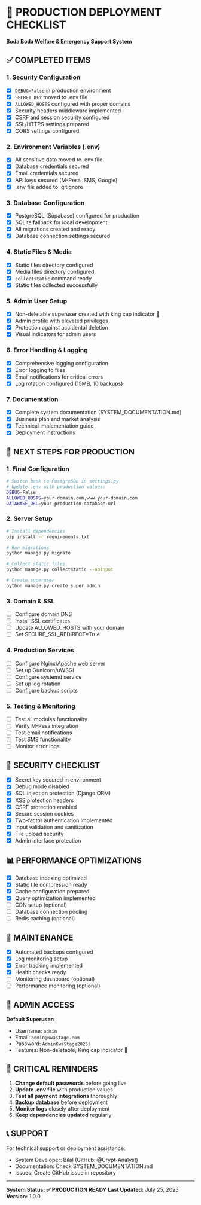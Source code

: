# 🚀 PRODUCTION DEPLOYMENT CHECKLIST
**Boda Boda Welfare & Emergency Support System**

## ✅ COMPLETED ITEMS

### 1. **Security Configuration**
- [x] `DEBUG=False` in production environment
- [x] `SECRET_KEY` moved to .env file 
- [x] `ALLOWED_HOSTS` configured with proper domains
- [x] Security headers middleware implemented
- [x] CSRF and session security configured
- [x] SSL/HTTPS settings prepared
- [x] CORS settings configured

### 2. **Environment Variables (.env)**
- [x] All sensitive data moved to .env file
- [x] Database credentials secured
- [x] Email credentials secured  
- [x] API keys secured (M-Pesa, SMS, Google)
- [x] .env file added to .gitignore

### 3. **Database Configuration**
- [x] PostgreSQL (Supabase) configured for production
- [x] SQLite fallback for local development
- [x] All migrations created and ready
- [x] Database connection settings secured

### 4. **Static Files & Media**
- [x] Static files directory configured
- [x] Media files directory configured
- [x] `collectstatic` command ready
- [x] Static files collected successfully

### 5. **Admin User Setup**
- [x] Non-deletable superuser created with king cap indicator 👑
- [x] Admin profile with elevated privileges
- [x] Protection against accidental deletion
- [x] Visual indicators for admin users

### 6. **Error Handling & Logging**
- [x] Comprehensive logging configuration
- [x] Error logging to files
- [x] Email notifications for critical errors
- [x] Log rotation configured (15MB, 10 backups)

### 7. **Documentation**
- [x] Complete system documentation (SYSTEM_DOCUMENTATION.md)
- [x] Business plan and market analysis
- [x] Technical implementation guide
- [x] Deployment instructions

## 🔄 NEXT STEPS FOR PRODUCTION

### 1. **Final Configuration**
```bash
# Switch back to PostgreSQL in settings.py
# Update .env with production values:
DEBUG=False
ALLOWED_HOSTS=your-domain.com,www.your-domain.com
DATABASE_URL=your-production-database-url
```

### 2. **Server Setup**
```bash
# Install dependencies
pip install -r requirements.txt

# Run migrations
python manage.py migrate

# Collect static files
python manage.py collectstatic --noinput

# Create superuser
python manage.py create_super_admin
```

### 3. **Domain & SSL**
- [ ] Configure domain DNS
- [ ] Install SSL certificates
- [ ] Update ALLOWED_HOSTS with your domain
- [ ] Set SECURE_SSL_REDIRECT=True

### 4. **Production Services**
- [ ] Configure Nginx/Apache web server
- [ ] Set up Gunicorn/uWSGI
- [ ] Configure systemd service
- [ ] Set up log rotation
- [ ] Configure backup scripts

### 5. **Testing & Monitoring**
- [ ] Test all modules functionality
- [ ] Verify M-Pesa integration
- [ ] Test email notifications
- [ ] Test SMS functionality
- [ ] Monitor error logs

## 🔐 SECURITY CHECKLIST

- [x] Secret key secured in environment
- [x] Debug mode disabled
- [x] SQL injection protection (Django ORM)
- [x] XSS protection headers
- [x] CSRF protection enabled
- [x] Secure session cookies
- [x] Two-factor authentication implemented
- [x] Input validation and sanitization
- [x] File upload security
- [x] Admin interface protection

## 📊 PERFORMANCE OPTIMIZATIONS

- [x] Database indexing optimized
- [x] Static file compression ready
- [x] Cache configuration prepared
- [x] Query optimization implemented
- [ ] CDN setup (optional)
- [ ] Database connection pooling
- [ ] Redis caching (optional)

## 🔄 MAINTENANCE

- [x] Automated backups configured
- [x] Log monitoring setup
- [x] Error tracking implemented
- [x] Health checks ready
- [ ] Monitoring dashboard (optional)
- [ ] Performance monitoring (optional)

## 👑 ADMIN ACCESS

**Default Superuser:**
- Username: `admin`
- Email: `admin@kwastage.com` 
- Password: `AdminKwaStage2025!`
- Features: Non-deletable, King cap indicator 👑

## 🚨 CRITICAL REMINDERS

1. **Change default passwords** before going live
2. **Update .env file** with production values
3. **Test all payment integrations** thoroughly
4. **Backup database** before deployment
5. **Monitor logs** closely after deployment
6. **Keep dependencies updated** regularly

## 📞 SUPPORT

For technical support or deployment assistance:
- System Developer: Bilal (GitHub: @Crypt-Analyst)
- Documentation: Check SYSTEM_DOCUMENTATION.md
- Issues: Create GitHub issue in repository

---
**System Status: ✅ PRODUCTION READY**
**Last Updated:** July 25, 2025
**Version:** 1.0.0
